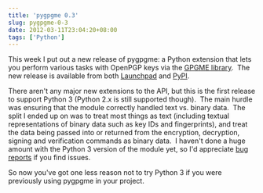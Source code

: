 ```yaml
---
title: 'pygpgme 0.3'
slug: pygpgme-0-3
date: 2012-03-11T23:04:20+08:00
tags: ['Python']
---
```


This week I put out a new release of pygpgme: a Python extension that
lets you perform various tasks with OpenPGP keys via the [GPGME
library](http://www.gnupg.org/related_software/gpgme/).  The new release
is available from both
[Launchpad](https://launchpad.net/pygpgme/trunk/0.3) and
[PyPI](http://pypi.python.org/pypi/pygpgme/0.3).

There aren\'t any major new extensions to the API, but this is the first
release to support Python 3 (Python 2.x is still supported though).  The
main hurdle was ensuring that the module correctly handled text vs.
binary data.  The split I ended up on was to treat most things as text
(including textual representations of binary data such as key IDs and
fingerprints), and treat the data being passed into or returned from the
encryption, decryption, signing and verification commands as binary
data.  I haven\'t done a huge amount with the Python 3 version of the
module yet, so I\'d appreciate [bug
reports](https://bugs.launchpad.net/pygpgme/+filebug) if you find
issues.

So now you\'ve got one less reason not to try Python 3 if you were
previously using pygpgme in your project.
